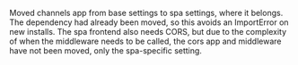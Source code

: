 Moved channels app from base settings to spa settings, where it belongs. The
dependency had already been moved, so this avoids an ImportError on new
installs. The spa frontend also needs CORS, but due to the complexity of when
the middleware needs to be called, the cors app and middleware have not been
moved, only the spa-specific setting.
